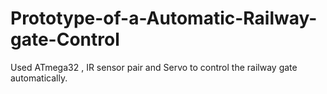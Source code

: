 # Prototype-of-a-Automatic-Railway-gate-Control
Used ATmega32 , IR sensor pair and Servo to control the railway gate automatically.
